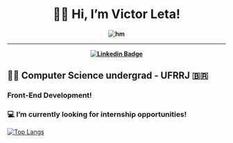 <h1 align="center">
  👋😃 Hi, I’m Victor Leta!
  
<h4 align="center">
  
  ![hm](https://github.com/victorrlo/victorrlo/blob/main/ezgif-7-f90e587223b8.gif)
  
<hr>

[![Linkedin Badge](https://img.shields.io/badge/-Linkedin-blue?style=for-the-badge&logo=Linkedin&logoColor=white&link=https://github.com/victorrlo)](https://www.linkedin.com/in/victor-leta)

## 👨‍💻 Computer Science undergrad - UFRRJ 🇧🇷
### Front-End Development!
### 💻 I’m currently looking for internship opportunities!   

[![Top Langs](https://github-readme-stats.vercel.app/api/top-langs/?username=victorrlo&&show_icons=true&layout=compact&theme=dracula)](https://github.com/victorrlo)


<!---
victorrlo/victorrlo is a ✨ special ✨ repository because its `README.md` (this file) appears on your GitHub profile.
You can click the Preview link to take a look at your changes.
--->
